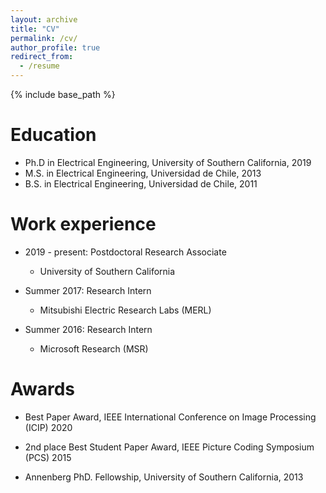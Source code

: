 ```yaml
---
layout: archive
title: "CV"
permalink: /cv/
author_profile: true
redirect_from:
  - /resume
---
```


{% include base_path %}

Education
======
* Ph.D in Electrical Engineering, University of Southern California, 2019 
* M.S. in Electrical Engineering, Universidad de Chile, 2013
* B.S. in Electrical Engineering, Universidad de Chile, 2011

Work experience
======
* 2019 - present: Postdoctoral Research Associate 
  * University of Southern California
  
* Summer 2017: Research Intern
  * Mitsubishi Electric Research Labs (MERL)
  
* Summer 2016: Research Intern
  * Microsoft Research (MSR)

Awards
======

* Best Paper Award, IEEE International Conference on Image Processing (ICIP) 2020

* 2nd place Best Student Paper Award, IEEE Picture Coding Symposium (PCS) 2015

* Annenberg PhD. Fellowship, University of Southern California, 2013
